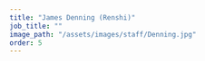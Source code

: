 ```yaml
---
title: "James Denning (Renshi)"
job_title: ""
image_path: "/assets/images/staff/Denning.jpg"
order: 5
---
```

